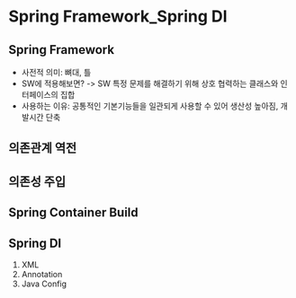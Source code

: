 # Spring Framework_Spring DI

## Spring Framework
* 사전적 의미: 뼈대, 틀
* SW에 적용해보면? -> SW 특정 문제를 해결하기 위해 상호 협력하는 클래스와 인터페이스의 집합
* 사용하는 이유: 공통적인 기본기능들을 일관되게 사용할 수 있어 생산성 높아짐, 개발시간 단축

## 의존관계 역전

## 의존성 주입

## Spring Container Build


## Spring DI
1. XML
2. Annotation
3. Java Config